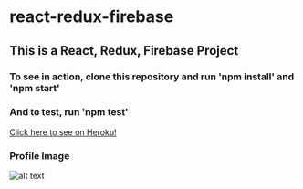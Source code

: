 # react-redux-firebase

## This is a React, Redux, Firebase Project

### To see in action, clone this repository and run 'npm install' and 'npm start'
### And to test, run 'npm test'

[Click here to see on Heroku!](https://reactreduxfirebase-dev.herokuapp.com)

### Profile Image

![alt text](https://cdn.discordapp.com/attachments/221715663910076416/268857563188166656/unknown.png "Github Profile")